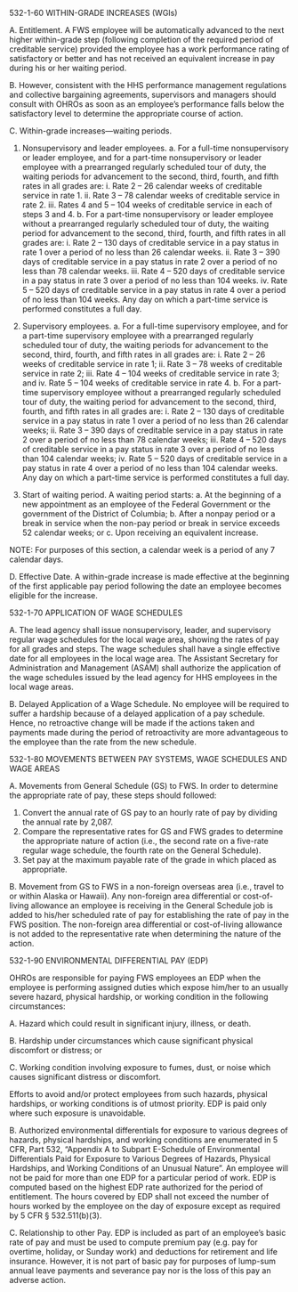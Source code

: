 
532-1-60	WITHIN-GRADE INCREASES (WGIs)

A.	Entitlement.  A FWS employee will be automatically advanced to the next higher within-grade step (following completion of the required period of creditable service) provided the employee has a work performance rating of satisfactory or better and has not received an equivalent increase in pay during his or her waiting period.  

B. 	However, consistent with the HHS performance management regulations and collective bargaining agreements, supervisors and managers should consult with OHROs as soon as an employee’s performance falls below the satisfactory level to determine the appropriate course of action. 

C.  	Within-grade increases—waiting periods.

1.	Nonsupervisory and leader employees. 
a.   For a full-time nonsupervisory or leader employee, and for a part-time nonsupervisory or  leader employee with a prearranged regularly scheduled tour of duty, the waiting periods for advancement to the second, third, fourth, and fifth rates in all grades are:
i.	Rate 2 – 26 calendar weeks of creditable service in rate 1.
ii.	Rate 3 – 78 calendar weeks of creditable service in rate 2.
iii.	Rates 4 and 5 – 104 weeks of creditable service in each of steps 3 and 4.
b. 	For a part-time nonsupervisory or leader employee without a prearranged regularly scheduled tour of duty, the waiting period for advancement to the second, third, fourth, and fifth rates in all grades are: 
i.	Rate 2 – 130 days of creditable service in a pay status in rate 1 over a period of no less than 26 calendar weeks.
ii.	Rate 3 – 390 days of creditable service in a pay status in rate 2 over a period of no less than 78 calendar weeks. 
iii.	Rate 4 – 520 days of creditable service in a pay status in rate 3 over a period of no less than 104 weeks.
iv.	Rate 5 – 520 days of creditable service in a pay status in rate 4 over a period of no less than 104 weeks.
Any day on which a part-time service is performed constitutes a full day. 
2.   Supervisory employees. 
a.	For a full-time supervisory employee, and for a part-time supervisory employee with a prearranged regularly scheduled tour of duty, the waiting periods for advancement to the second, third, fourth, and fifth rates in all grades are: 
i.	Rate 2 – 26 weeks of creditable service in rate 1; 
ii.	Rate 3 – 78 weeks of creditable service in rate 2; 
iii.	Rate 4 – 104 weeks of creditable service in rate 3; and 
iv.	Rate 5 – 104 weeks of creditable service in rate 4.
b.  For a part-time supervisory employee without a prearranged regularly scheduled tour of duty, the waiting period for advancement to the second, third, fourth, and fifth rates in all grades are:
i.	Rate 2 – 130 days of creditable service in a pay status in rate 1 over a period of no less than 26 calendar weeks; 
ii.	Rate 3 – 390 days of creditable service in a pay status in rate 2 over a period of no less than 78 calendar weeks; 
iii.	Rate 4 – 520 days of creditable service in a pay status in rate 3 over a period of no less than 104 calendar weeks; 
iv.	Rate 5 – 520 days of creditable service in a pay status in rate 4 over a period of no less than 104 calendar weeks.
Any day on which a part-time service is performed constitutes a full day. 

3.	Start of waiting period.  A waiting period starts: 
a.	At the beginning of a new appointment as an employee of the Federal Government or the government of the District of Columbia; 
b.	After a nonpay period or a break in service when the non-pay period or break in service exceeds 52 calendar weeks; or 
c.	Upon receiving an equivalent increase.

NOTE:  For purposes of this section, a calendar week is a period of any 7 calendar days. 

D.  	Effective Date.  A within-grade increase is made effective at the beginning of the first applicable pay period following the date an employee becomes eligible for the increase.

532-1-70	APPLICATION OF WAGE SCHEDULES

A.  	The lead agency shall issue nonsupervisory, leader, and supervisory regular wage schedules for the local wage area, showing the rates of pay for all grades and steps.  The wage schedules shall have a single effective date for all employees in the local wage area.  The Assistant Secretary for Administration and Management (ASAM) shall authorize the application of the wage schedules issued by the lead agency for HHS employees in the local wage areas. 

B.	Delayed Application of a Wage Schedule.  No employee will be required to suffer a hardship because of a delayed application of a pay schedule.  Hence, no retroactive change will be made if the actions taken and payments made during the period of retroactivity are more advantageous to the employee than the rate from the new schedule.  

532-1-80	MOVEMENTS BETWEEN PAY SYSTEMS, WAGE SCHEDULES AND WAGE AREAS

A.	Movements from General Schedule (GS) to FWS. In order to determine the appropriate rate of pay, these steps should followed:
1.	Convert the annual rate of GS pay to an hourly rate of pay by dividing the annual rate by 2,087.
2.	Compare the representative rates for GS and FWS grades to determine the appropriate nature of action (i.e., the second rate on a five-rate regular wage schedule, the fourth rate on the General Schedule).
3.	Set pay at the maximum payable rate of the grade in which placed as appropriate.

B.	Movement from GS to FWS in a non-foreign overseas area (i.e., travel to or within Alaska or Hawaii).  Any non-foreign area differential or cost-of-living allowance an employee is receiving in the General Schedule job is added to his/her scheduled rate of pay for establishing the rate of pay in the FWS position.  The non-foreign area differential or cost-of-living allowance is not added to the representative rate when determining the nature of the action.


532-1-90	ENVIRONMENTAL DIFFERENTIAL PAY (EDP)

OHROs are responsible for paying FWS employees an EDP when the employee is performing assigned duties which expose him/her to an usually severe hazard, physical hardship, or working condition in the following circumstances: 

A.	Hazard which could result in significant injury, illness, or death.

B.	Hardship under circumstances which cause significant physical discomfort or distress; or 

C.	Working condition involving exposure to fumes, dust, or noise which causes significant distress or discomfort.

Efforts to avoid and/or protect employees from such hazards, physical hardships, or working conditions is of utmost priority. EDP is paid only where such exposure is unavoidable.

B.	Authorized environmental differentials for exposure to various degrees of hazards, physical hardships, and working conditions are enumerated in 5 CFR, Part 532, “Appendix A to Subpart E-Schedule of Environmental Differentials Paid for Exposure to Various Degrees of Hazards, Physical Hardships, and Working Conditions of an Unusual Nature”. An employee will not be paid for more than one EDP for a particular period of work. EDP is computed based on the highest EDP rate authorized for the period of entitlement.  The hours covered by EDP shall not exceed the number of hours worked by the employee on the day of exposure except as required by 5 CFR § 532.511(b)(3). 

C.	Relationship to other Pay.  EDP is included as part of an employee’s basic rate of pay and must be used to compute premium pay (e.g. pay for overtime, holiday, or Sunday work) and deductions for retirement and life insurance.  However, it is not part of basic pay for purposes of lump-sum annual leave payments and severance pay nor is the loss of this pay an adverse action. 

